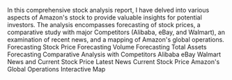 In this comprehensive stock analysis report, I have delved into various aspects of Amazon's stock to provide valuable insights for potential investors. The analysis encompasses forecasting of stock prices, a comparative study with major Competitors (Alibaba, eBay, and Walmart), an examination of recent news, and a mapping of Amazon's global operations.
		Forecasting
	Stock Price Forecasting
	Volume Forecasting 
	Total Assets Forecasting 
		Comparative Analysis with Competitors
	Alibaba 
eBay 
	Walmart 
		News and Current Stock Price
	Latest News 
	Current Stock Price
		Amazon's Global Operations
	Interactive Map
